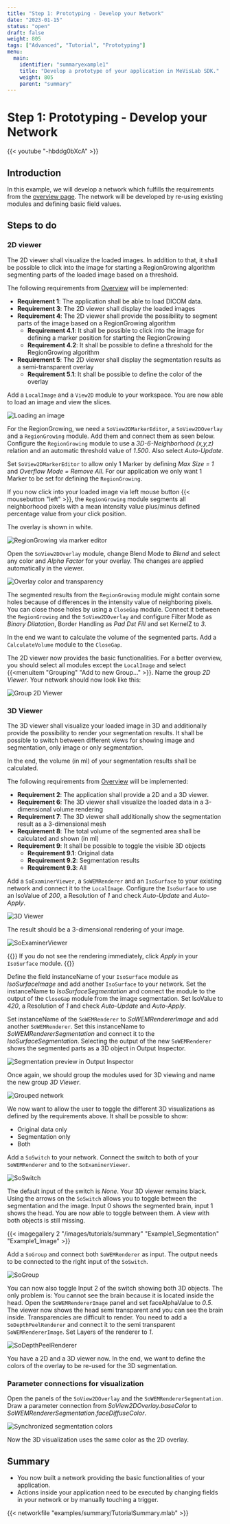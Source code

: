 ```yaml
---
title: "Step 1: Prototyping - Develop your Network"
date: "2023-01-15"
status: "open"
draft: false
weight: 805
tags: ["Advanced", "Tutorial", "Prototyping"]
menu: 
  main:
    identifier: "summaryexample1"
    title: "Develop a prototype of your application in MeVisLab SDK."
    weight: 805
    parent: "summary"
---
```

# Step 1: Prototyping - Develop your Network

{{< youtube "-hbddg0bXcA" >}}

## Introduction
In this example, we will develop a network which fulfills the requirements from the [overview page](/tutorials/summary#DevelopNetwork). The network will be developed by re-using existing modules and defining basic field values.

## Steps to do
### 2D viewer
The 2D viewer shall visualize the loaded images. In addition to that, it shall be possible to click into the image for starting a RegionGrowing algorithm segmenting parts of the loaded image based on a threshold.

The following requirements from [Overview](/tutorials/summary#DevelopNetwork) will be implemented:
* **Requirement 1**: The application shall be able to load DICOM data.
* **Requirement 3**: The 2D viewer shall display the loaded images
* **Requirement 4**: The 2D viewer shall provide the possibility to segment parts of the image based on a RegionGrowing algorithm
  * **Requirement 4.1**: It shall be possible to click into the image for defining a marker position for starting the RegionGrowing
  * **Requirement 4.2**: It shall be possible to define a threshold for the RegionGrowing algorithm
* **Requirement 5**: The 2D viewer shall display the segmentation results as a semi-transparent overlay
  * **Requirement 5.1**: It shall be possible to define the color of the overlay

Add a `LocalImage` and a `View2D` module to your workspace. You are now able to load an image and view the slices. 

![Loading an image](/images/tutorials/summary/Example1_1.png "Loading an image")

For the RegionGrowing, we need a `SoView2DMarkerEditor`, a `SoView2DOverlay` and a `RegionGrowing` module. Add them and connect them as seen below. Configure the `RegionGrowing` module to use a *3D-6-Neighborhood (x,y,z)* relation and an automatic threshold value of *1.500*. Also select *Auto-Update*.

Set `SoView2DMarkerEditor` to allow only 1 Marker by defining *Max Size = 1* and *Overflow Mode = Remove All*. For our application we only want 1 Marker to be set for defining the `RegionGrowing`.

If you now click into your loaded image via left mouse button {{< mousebutton "left" >}}, the `RegionGrowing` module segments all neighborhood pixels with a mean intensity value plus/minus defined percentage value from your click position.

The overlay is shown in white.

![RegionGrowing via marker editor](/images/tutorials/summary/Example1_2.png "RegionGrowing via marker editor")

Open the `SoView2DOverlay` module, change Blend Mode to *Blend* and select any color and *Alpha Factor* for your overlay. The changes are applied automatically in the viewer.

![Overlay color and transparency](/images/tutorials/summary/Example1_3.png "Overlay color and transparency")

The segmented results from the `RegionGrowing` module might contain some holes because of differences in the intensity value of neighboring pixels. You can close those holes by using a `CloseGap` module. Connect it between the `RegionGrowing` and the `SoView2DOverlay` and configure Filter Mode as *Binary Dilatation*, Border Handling as *Pad Dst Fill* and set KernelZ to *3*.

In the end we want to calculate the volume of the segmented parts. Add a `CalculateVolume` module to the `CloseGap`.

The 2D viewer now provides the basic functionalities. For a better overview, you should select all modules except the `LocalImage` and select {{<menuitem "Grouping" "Add to new Group..." >}}. Name the group *2D Viewer*. Your network should now look like this:

![Group 2D Viewer](/images/tutorials/summary/Example1_4.png "Group 2D Viewer")

### 3D Viewer
The 3D viewer shall visualize your loaded image in 3D and additionally provide the possibility to render your segmentation results. It shall be possible to switch between different views for showing image and segmentation, only image or only segmentation.

In the end, the volume (in ml) of your segmentation results shall be calculated.

The following requirements from [Overview](/tutorials/summary#DevelopNetwork) will be implemented:
* **Requirement 2**: The application shall provide a 2D and a 3D viewer.
* **Requirement 6**: The 3D viewer shall visualize the loaded data in a 3-dimensional volume rendering
* **Requirement 7**: The 3D viewer shall additionally show the segmentation result as a 3-dimensional mesh
* **Requirement 8**: The total volume of the segmented area shall be calculated and shown (in ml)
* **Requirement 9**: It shall be possible to toggle the visible 3D objects
  * **Requirement 9.1**: Original data
  * **Requirement 9.2**: Segmentation results
  * **Requirement 9.3**: All

Add a `SoExaminerViewer`, a `SoWEMRenderer` and an `IsoSurface` to your existing network and connect it to the `LocalImage`. Configure the `IsoSurface` to use an IsoValue of *200*, a Resolution of *1* and check *Auto-Update* and *Auto-Apply*.

![3D Viewer](/images/tutorials/summary/Example1_5.png "3D Viewer")

The result should be a 3-dimensional rendering of your image.

![SoExaminerViewer](/images/tutorials/summary/Example1_6.png "SoExaminerViewer")

{{<alert class="info" caption="Info">}}
If you do not see the rendering immediately, click *Apply* in your `IsoSurface` module.
{{</alert>}}

Define the field instanceName of your `IsoSurface` module as *IsoSurfaceImage* and add another `IsoSurface` to your network. Set the instanceName to *IsoSurfaceSegmentation* and connect the module to the output of the `CloseGap` module from the image segmentation. Set IsoValue to *420*, a Resolution of *1* and check *Auto-Update* and *Auto-Apply*.

Set instanceName of the `SoWEMRenderer` to *SoWEMRendererImage* and add another `SoWEMRenderer`. Set this instanceName to *SoWEMRendererSegmentation* and connect it to the *IsoSurfaceSegmentation*. Selecting the output of the new `SoWEMRenderer` shows the segmented parts as a 3D object in Output Inspector.

![Segmentation preview in Output Inspector](/images/tutorials/summary/Example1_7.png "Segmentation preview in Output Inspector")

Once again, we should group the modules used for 3D viewing and name the new group *3D Viewer*.

![Grouped network](/images/tutorials/summary/Example1_8.png "Grouped network")

We now want to allow the user to toggle the different 3D visualizations as defined by the requirements above. It shall be possible to show:
* Original data only
* Segmentation only
* Both

Add a `SoSwitch` to your network. Connect the switch to both of your `SoWEMRenderer` and to the `SoExaminerViewer`. 

![SoSwitch](/images/tutorials/summary/Example1_9.png "SoSwitch")

The default input of the switch is *None*. Your 3D viewer remains black. Using the arrows on the `SoSwitch` allows you to toggle between the segmentation and the image. Input 0 shows the segmented brain, input 1 shows the head. You are now able to toggle between them. A view with both objects is still missing.

{{< imagegallery 2 "/images/tutorials/summary" "Example1_Segmentation" "Example1_Image" >}}

Add a `SoGroup` and connect both `SoWEMRenderer` as input. The output needs to be connected to the right input of the `SoSwitch`. 

![SoGroup](/images/tutorials/summary/Example1_10.png "SoGroup")

You can now also toggle Input 2 of the switch showing both 3D objects. The only problem is: You cannot see the brain because it is located inside the head. Open the `SoWEMRendererImage` panel and set faceAlphaValue to *0.5*. The viewer now shows the head semi transparent and you can see the brain inside. Transparencies are difficult to render. You need to add a `SoDepthPeelRenderer` and connect it to the semi transparent `SoWEMRendererImage`. Set Layers of the renderer to *1*.

![SoDepthPeelRenderer](/images/tutorials/summary/Example1_Both.png "SoDepthPeelRenderer")

You have a 2D and a 3D viewer now. In the end, we want to define the colors of the overlay to be re-used for the 3D segmentation.

### Parameter connections for visualization
Open the panels of the `SoView2DOverlay` and the `SoWEMRendererSegmentation`. Draw a parameter connection from *SoView2DOverlay.baseColor* to *SoWEMRendererSegmentation.faceDiffuseColor*.

![Synchronized segmentation colors](/images/tutorials/summary/Example1_11.png "Synchronized segmentation colors")

Now the 3D visualization uses the same color as the 2D overlay.

## Summary
* You now built a network providing the basic functionalities of your application.
* Actions inside your application need to be executed by changing fields in your network or by manually touching a trigger.

{{< networkfile "examples/summary/TutorialSummary.mlab" >}}
